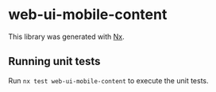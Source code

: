 # web-ui-mobile-content

This library was generated with [Nx](https://nx.dev).

## Running unit tests

Run `nx test web-ui-mobile-content` to execute the unit tests.

